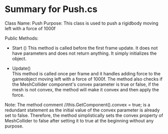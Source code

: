 # Summary for Push.cs

Class Name: Push
Purpose: This class is used to push a rigidbody moving left with a force of 1000f

Public Methods:

* Start () 
This method is called before the first frame update. It does not have parameters and does not return anything. It simply initializes the object.

* Update()  
This method is called once per frame and it handles adding force to the gameobject moving left with a force of 1000f. The method also checks if the MeshCollider component's convex parameter is true or false, if the mesh is not convex, the method will make it convex and then apply the force.
	
Note: The method comment //this.GetComponent<MeshCollider>().convex = true; is a redundant statement as the initial value of the convex parameter is already set to false. Therefore, the method simplistically sets the convex property of MeshCollider to false after setting it to true at the beginning without any purpose.